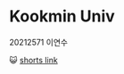 Kookmin Univ
==================
20212571 이연수

:smiley_cat: [shorts link](https://youtube.com/shorts/Vgou15vGM3w?si=k3BArvFYJsSHk--i)

